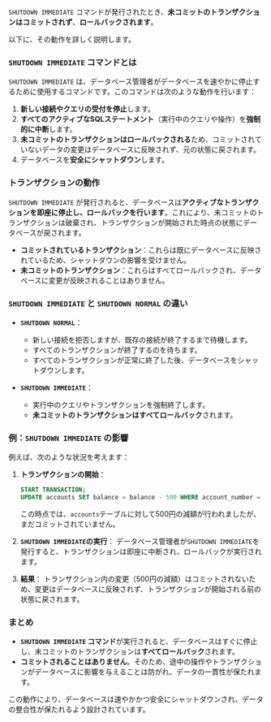`SHUTDOWN IMMEDIATE` コマンドが発行されたとき、**未コミットのトランザクションはコミットされず**、**ロールバックされます**。

以下に、その動作を詳しく説明します。

### `SHUTDOWN IMMEDIATE` コマンドとは

`SHUTDOWN IMMEDIATE` は、データベース管理者がデータベースを速やかに停止するために使用するコマンドです。このコマンドは次のような動作を行います：

1. **新しい接続やクエリの受付を停止**します。
2. **すべてのアクティブなSQLステートメント**（実行中のクエリや操作）を**強制的に中断**します。
3. **未コミットのトランザクションはロールバックされる**ため、コミットされていないデータの変更はデータベースに反映されず、元の状態に戻されます。
4. データベースを**安全にシャットダウン**します。

### トランザクションの動作

`SHUTDOWN IMMEDIATE` が発行されると、データベースは**アクティブなトランザクションを即座に停止し、ロールバックを行います**。これにより、未コミットのトランザクションは破棄され、トランザクションが開始された時点の状態にデータベースが戻されます。

- **コミットされているトランザクション**：これらは既にデータベースに反映されているため、シャットダウンの影響を受けません。
- **未コミットのトランザクション**：これらはすべてロールバックされ、データベースに変更が反映されることはありません。

### `SHUTDOWN IMMEDIATE` と `SHUTDOWN NORMAL` の違い

- **`SHUTDOWN NORMAL`**：
  - 新しい接続を拒否しますが、既存の接続が終了するまで待機します。
  - すべてのトランザクションが終了するのを待ちます。
  - すべてのトランザクションが正常に終了した後、データベースをシャットダウンします。

- **`SHUTDOWN IMMEDIATE`**：
  - 実行中のクエリやトランザクションを強制終了します。
  - **未コミットのトランザクションはすべてロールバック**されます。

### 例：`SHUTDOWN IMMEDIATE` の影響

例えば、次のような状況を考えます：

1. **トランザクションの開始**：
   ```sql
   START TRANSACTION;
   UPDATE accounts SET balance = balance - 500 WHERE account_number = 123456;
   ```
   この時点では、`accounts`テーブルに対して500円の減額が行われましたが、まだコミットされていません。

2. **`SHUTDOWN IMMEDIATE`の実行**：
   データベース管理者が`SHUTDOWN IMMEDIATE`を発行すると、トランザクションは即座に中断され、ロールバックが実行されます。

3. **結果**：
   トランザクション内の変更（500円の減額）はコミットされないため、変更はデータベースに反映されず、トランザクションが開始される前の状態に戻されます。

### まとめ

- **`SHUTDOWN IMMEDIATE` コマンド**が実行されると、データベースはすぐに停止し、未コミットのトランザクションは**すべてロールバック**されます。
- **コミットされることはありません**。そのため、途中の操作やトランザクションがデータベースに影響を与えることは防がれ、データの一貫性が保たれます。

この動作により、データベースは速やかかつ安全にシャットダウンされ、データの整合性が保たれるよう設計されています。
